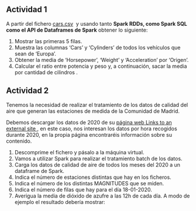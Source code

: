 ## **Actividad 1**

A partir del fichero [cars.csv](https://campus.edix.com/courses/1566/files/97485/download)  y usando tanto **Spark RDDs, como Spark SQL como el API de Dataframes de Spark** obtener lo siguiente:

1. Mostrar las primeras 5 filas.
2. Muestra las columnas ‘Cars’ y ‘Cylinders’ de todos los vehículos que sean de ‘Europa’.
3. Obtener la media de ‘Horsepower’, ‘Weight’ y ‘Acceleration’ por ‘Origen’.
4. Calcular el ratio entre potencia y peso y, a continuación, sacar la media por cantidad de cilindros .

## **Actividad 2**

Tenemos la necesidad de realizar el tratamiento de los datos de calidad del aire que generan las estaciones de medida de la Comunidad de Madrid.

Debemos descargar los datos de 2020 de su [página web Links to an external site ](https://datos.madrid.es/portal/site/egob/menuitem.c05c1f754a33a9fbe4b2e4b284f1a5a0/?vgnextoid=f3c0f7d512273410VgnVCM2000000c205a0aRCRD&vgnextchannel=374512b9ace9f310VgnVCM100000171f5a0aRCRD&vgnextfmt=default), en este caso, nos interesan los datos por hora recogidos durante 2020, en la propia página encontraréis información sobre su contenido.

1. Descomprime el fichero y pásalo a la máquina virtual.
2. Vamos a utilizar Spark para realizar el tratamiento batch de los datos.
3. Carga los datos de calidad de aire de todos los meses del 2020 a un dataframe de Spark.
4. Indica el número de estaciones distintas que hay en los ficheros.
5. Indica el número de los distintas MAGNITUDES que se miden.
6. Indica el número de filas que hay para el día 18-01-2020.
7. Averigua la media de dióxido de azufre a las 12h de cada día. A modo de ejemplo el resultado debería mostrar:
